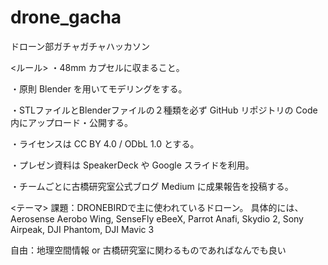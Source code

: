 # drone_gacha
ドローン部ガチャガチャハッカソン

<ルール>
・48mm カプセルに収まること。

・原則 Blender を用いてモデリングをする。

・STLファイルとBlenderファイルの２種類を必ず GitHub リポジトリの Code 内にアップロード・公開する。

・ライセンスは CC BY 4.0 / ODbL 1.0 とする。

・プレゼン資料は SpeakerDeck や Google スライドを利用。

・チームごとに古橋研究室公式ブログ Medium に成果報告を投稿する。

<テーマ>
課題：DRONEBIRDで主に使われているドローン。 具体的には、Aerosense Aerobo Wing, SenseFly eBeeX, Parrot Anafi, Skydio 2, Sony Airpeak, DJI Phantom, DJI Mavic 3

自由：地理空間情報 or 古橋研究室に関わるものであればなんでも良い

